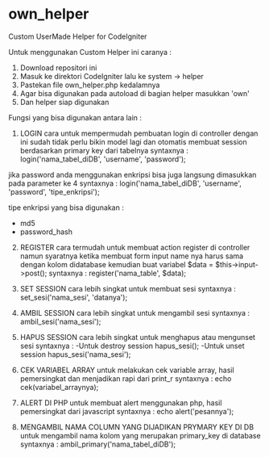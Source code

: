 # own_helper
Custom UserMade Helper for CodeIgniter

Untuk menggunakan Custom Helper ini caranya : 
1. Download repositori ini
2. Masuk ke direktori CodeIgniter lalu ke system -> helper
3. Pastekan file own_helper.php kedalamnya
4. Agar bisa digunakan pada autoload di bagian helper masukkan 'own'
5. Dan helper siap digunakan 

Fungsi yang bisa digunakan antara lain :

1. LOGIN
  cara untuk mempermudah pembuatan login di controller dengan ini sudah tidak perlu bikin model lagi dan otomatis membuat session berdasarkan primary key dari tabelnya
  syntaxnya : 
  login('nama_tabel_diDB', 'username', 'password');
  
  jika password anda menggunakan enkripsi bisa juga langsung dimasukkan pada parameter ke 4
  syntaxnya :
  login('nama_tabel_diDB', 'username', 'password', 'tipe_enkripsi');
  
  tipe enkripsi yang bisa digunakan : 
  - md5
  - password_hash
  
2. REGISTER
  cara termudah untuk membuat action register di controller namun syaratnya ketika membuat form input name nya harus sama dengan kolom didatabase 
  kemudian buat variabel $data = $this->input->post();
  syntaxnya :
  register('nama_table', $data);
  
3. SET SESSION
  cara lebih singkat untuk membuat sesi
  syntaxnya : 
  set_sesi('nama_sesi', 'datanya');
  
4. AMBIL SESSION
  cara lebih singkat untuk mengambil sesi
  syntaxnya :
  ambil_sesi('nama_sesi');
  
5. HAPUS SESSION
  cara lebih singkat untuk menghapus atau mengunset sesi
  syntaxnya : 
  -Untuk destroy session
    hapus_sesi();
  -Untuk unset session 
   hapus_sesi('nama_sesi');
   
6. CEK VARIABEL ARRAY
  untuk melakukan cek variable array, hasil pemersingkat dan menjadikan rapi dari print_r
  syntaxnya :
  echo cek(variabel_arraynya);
  
7. ALERT DI PHP
  untuk membuat alert menggunakan php, hasil pemersingkat dari javascript
  syntaxnya :
  echo alert('pesannya');
  
8. MENGAMBIL NAMA COLUMN YANG DIJADIKAN PRYMARY KEY DI DB
  untuk mengambil nama kolom yang merupakan primary_key di database
  syntaxnya :
  ambil_primary('nama_tabel_diDB');
